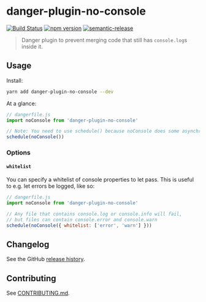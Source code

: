 # danger-plugin-no-console

[![Build Status](https://travis-ci.org/withspectrum/danger-plugin-no-console.svg?branch=master)](https://travis-ci.org/withspectrum/danger-plugin-no-console)
[![npm version](https://badge.fury.io/js/danger-plugin-no-console.svg)](https://badge.fury.io/js/danger-plugin-no-console)
[![semantic-release](https://img.shields.io/badge/%20%20%F0%9F%93%A6%F0%9F%9A%80-semantic--release-e10079.svg)](https://github.com/semantic-release/semantic-release)

> Danger plugin to prevent merging code that still has `console.log`s inside it.

## Usage

Install:

```sh
yarn add danger-plugin-no-console --dev
```

At a glance:

```js
// dangerfile.js
import noConsole from 'danger-plugin-no-console'

// Note: You need to use schedule() because noConsole does some asynchronous things under the hood
schedule(noConsole())
```

### Options

#### `whitelist`

You can specify a whitelist of console properties to let pass. This is useful to e.g. let errors be logged, like so:

```js
// dangerfile.js
import noConsole from 'danger-plugin-no-console'

// Any file that contains console.log or console.info will fail,
// but files can contain console.error and console.warn
schedule(noConsole({ whitelist: ['error', 'warn'] }))
```

## Changelog

See the GitHub [release history](https://github.com/withspectrum/danger-plugin-no-console/releases).

## Contributing

See [CONTRIBUTING.md](CONTRIBUTING.md).
